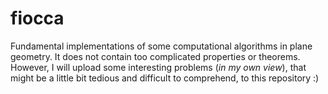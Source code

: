 # fiocca
Fundamental implementations of some computational algorithms in plane geometry. It does not contain too complicated properties or theorems. However, I will upload some interesting problems (*in my own view*), that might be a little bit tedious and difficult to comprehend, to this repository :)
